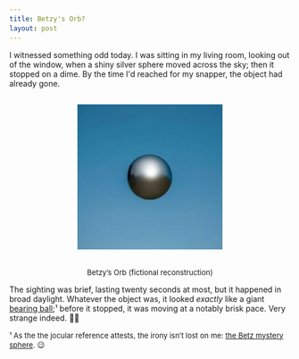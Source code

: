 ```yaml
---
title: Betzy's Orb?
layout: post
---
```


I witnessed something odd today. I was sitting in my living room, looking out of the window, when a shiny silver sphere moved across the sky; then it stopped on a dime. By the time I'd reached for my snapper, the object had already gone.

<div>
  <center>
     <img style="padding-top: 15px; padding-bottom: 10px;" width="260px" src="https://raw.githubusercontent.com/martbetz/martbetz.github.io/main/_includes/custom/orb.jpg" alt="Object Art Impression">
  </center>
</div>

<p style="text-align:center; padding-top: 5px;">
  <font size="2">
  Betzy’s Orb (fictional reconstruction)
  </font>
</p>

The sighting was brief, lasting twenty seconds at most, but it happened in broad daylight. Whatever the object was, it looked *exactly* like a giant [bearing ball](https://en.m.wikipedia.org/wiki/Ball_(bearing));¹ before it stopped, it was moving at a notably brisk pace. Very strange indeed.&nbsp;👾🤔

<font size="2">
  ¹ As the the jocular reference attests, the irony isn’t lost on me: <a href="https://en.m.wikipedia.org/wiki/Betz_mystery_sphere">the Betz mystery sphere</a>. 😉
</font>

